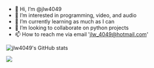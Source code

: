 - 👋 Hi, I’m @jlw4049
- 👀 I’m interested in programming, video, and audio
- 🌱 I’m currently learning as much as I can
- 💞️ I’m looking to collaborate on python projects
- 📫 How to reach me via email 'jlw_4049@hotmail.com'

![jlw4049's GitHub stats](https://github-readme-stats.vercel.app/api?username=jlw4049&hide=contribs,prs)

![](https://komarev.com/ghpvc/?username=jlw4049&color=brightgreen&style=plastic)

<!---
jlw4049/jlw4049 is a ✨ special ✨ repository because its `README.md` (this file) appears on your GitHub profile.
You can click the Preview link to take a look at your changes.
--->
